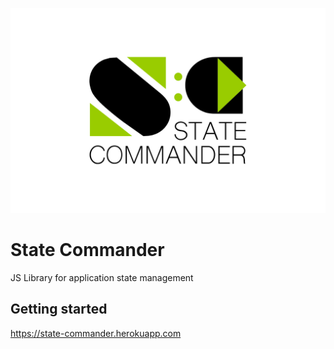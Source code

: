 ![State Commander](docs/.vuepress/public/logo.svg)

# State Commander

JS Library for application state management

## Getting started

https://state-commander.herokuapp.com
